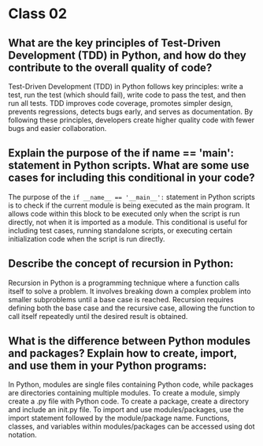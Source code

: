 # Class 02

## What are the key principles of Test-Driven Development (TDD) in Python, and how do they contribute to the overall quality of code?

Test-Driven Development (TDD) in Python follows key principles: write a test, run the test (which should fail), write code to pass the test, and then run all tests. TDD improves code coverage, promotes simpler design, prevents regressions, detects bugs early, and serves as documentation. By following these principles, developers create higher quality code with fewer bugs and easier collaboration.

## Explain the purpose of the if __name__ == '__main__': statement in Python scripts. What are some use cases for including this conditional in your code?

The purpose of the `if __name__ == '__main__':` statement in Python scripts is to check if the current module is being executed as the main program. It allows code within this block to be executed only when the script is run directly, not when it is imported as a module. This conditional is useful for including test cases, running standalone scripts, or executing certain initialization code when the script is run directly.

## Describe the concept of recursion in Python:

Recursion in Python is a programming technique where a function calls itself to solve a problem. It involves breaking down a complex problem into smaller subproblems until a base case is reached. Recursion requires defining both the base case and the recursive case, allowing the function to call itself repeatedly until the desired result is obtained.

## What is the difference between Python modules and packages? Explain how to create, import, and use them in your Python programs:

In Python, modules are single files containing Python code, while packages are directories containing multiple modules. To create a module, simply create a .py file with Python code. To create a package, create a directory and include an init.py file. To import and use modules/packages, use the import statement followed by the module/package name. Functions, classes, and variables within modules/packages can be accessed using dot notation.
